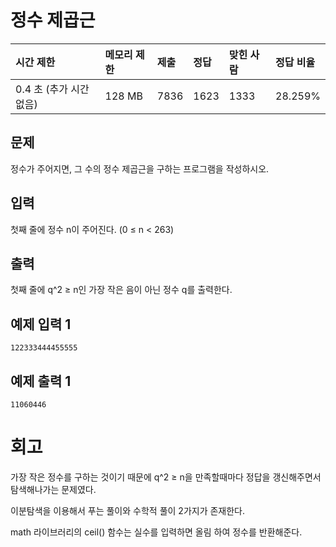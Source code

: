 # 정수 제곱근 

| 시간 제한               | 메모리 제한 | 제출 | 정답 | 맞힌 사람 | 정답 비율 |
| :---------------------- | :---------- | :--- | :--- | :-------- | :-------- |
| 0.4 초 (추가 시간 없음) | 128 MB      | 7836 | 1623 | 1333      | 28.259%   |

## 문제

정수가 주어지면, 그 수의 정수 제곱근을 구하는 프로그램을 작성하시오.

## 입력

첫째 줄에 정수 n이 주어진다. (0 ≤ n < 263)

## 출력

첫째 줄에 q^2 ≥ n인 가장 작은 음이 아닌 정수 q를 출력한다.

## 예제 입력 1 

```
122333444455555
```

## 예제 출력 1 

```
11060446
```

# 회고

가장 작은 정수를 구하는 것이기 때문에 q^2 ≥ n을 만족할때마다 정답을 갱신해주면서 탐색해나가는 문제였다.

이분탐색을 이용해서 푸는 풀이와 수학적 풀이 2가지가 존재한다.

math 라이브러리의 ceil() 함수는 실수를 입력하면 올림 하여 정수를 반환해준다.